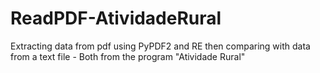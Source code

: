 # ReadPDF-AtividadeRural
 Extracting data from pdf using PyPDF2 and RE then comparing with data from a text file - Both from the program "Atividade Rural"
